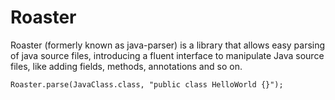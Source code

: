 Roaster
===========

Roaster (formerly known as java-parser)  is a library that allows easy parsing of java source files, introducing a fluent interface to manipulate Java source files, like adding fields, methods, annotations and so on.


    Roaster.parse(JavaClass.class, "public class HelloWorld {}");

